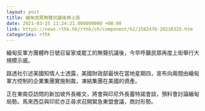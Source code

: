 ```yaml
---
layout: post
title: 緬甸民眾無聲抗議後再上街
date: 2021-03-25 11:24:21.000000000 +08:00
link: https://news.rthk.hk/rthk/ch/component/k2/1582476-20210325.htm
categories: rthk
---
```


緬甸反軍方團體昨日號召留家或罷工的無聲抗議後，今早呼籲民眾再度上街舉行大規模示威。

路透社引述美國知情人士透露，美國財政部最快在當地星期四，宣布向兩間由緬甸軍方控制的企業集團實施制裁，凍結集團在美國的資產。

正在東南亞訪問的新加坡外長維文，將會與印尼外長蕾特諾會談，預料會討論緬甸局勢。馬來西亞與印尼亦正尋求召開緊急東盟會議，商討形勢。
